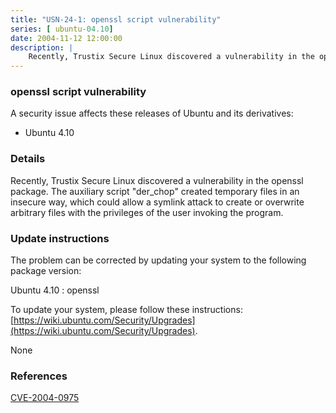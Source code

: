 ```yaml
---
title: "USN-24-1: openssl script vulnerability"
series: [ ubuntu-04.10]
date: 2004-11-12 12:00:00
description: |
    Recently, Trustix Secure Linux discovered a vulnerability in the openssl package. The auxiliary script &quot;der_chop&quot; created temporary files in an insecure way, which could allow a symlink attack to create or overwrite arbitrary files with the privileges of the user invoking the program.
--- 
```

 
### openssl script vulnerability

A security issue affects these releases of Ubuntu and its derivatives:

* Ubuntu 4.10

### Details

Recently, Trustix Secure Linux discovered a vulnerability in the openssl package. The auxiliary script &quot;der_chop&quot; created temporary files in an insecure way, which could allow a symlink attack to create or overwrite arbitrary files with the privileges of the user invoking the program.

### Update instructions

The problem can be corrected by updating your system to the following package version:

Ubuntu 4.10
 : openssl 

To update your system, please follow these instructions: [https://wiki.ubuntu.com/Security/Upgrades](https://wiki.ubuntu.com/Security/Upgrades).

None

### References

 [CVE-2004-0975](http://people.ubuntu.com/~ubuntu-security/cve/CVE-2004-0975)
 
